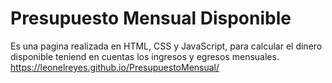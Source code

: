 # Presupuesto Mensual Disponible
Es una pagina realizada en HTML, CSS y JavaScript, para calcular el dinero disponible teniend en cuentas los ingresos y egresos mensuales.
https://leonelreyes.github.io/PresupuestoMensual/
